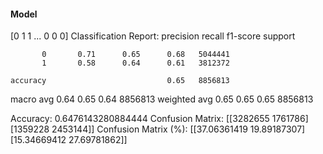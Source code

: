 #### Model
[0 1 1 ... 0 0 0]
Classification Report:
              precision    recall  f1-score   support

           0       0.71      0.65      0.68   5044441
           1       0.58      0.64      0.61   3812372

    accuracy                           0.65   8856813
   macro avg       0.64      0.65      0.64   8856813
weighted avg       0.65      0.65      0.65   8856813

Accuracy: 0.6476143280884444
Confusion Matrix:
[[3282655 1761786]
 [1359228 2453144]]
Confusion Matrix (%):
[[37.06361419 19.89187307]
 [15.34669412 27.69781862]]
